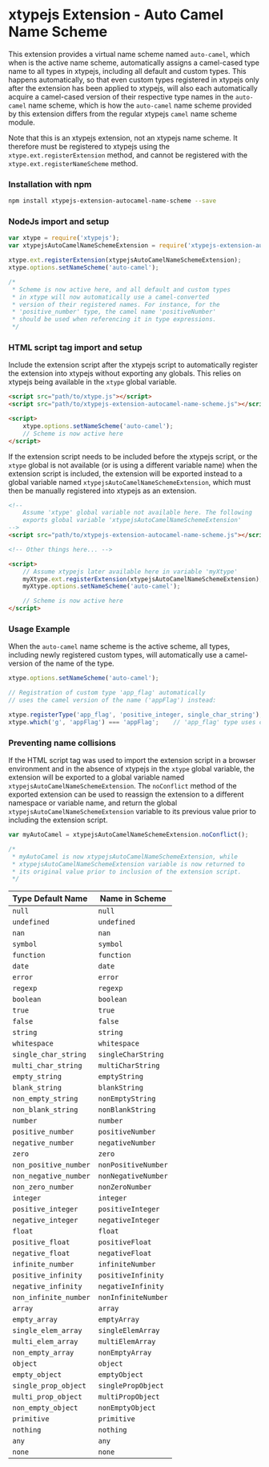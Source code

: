 # xtypejs Extension - Auto Camel Name Scheme

This extension provides a virtual name scheme named `auto-camel`, which when is the active name scheme, automatically assigns a camel-cased type name to all types in xtypejs, including all default and custom types. This happens automatically, so that even custom types registered in xtypejs only after the extension has been applied to xtypejs, will also each automatically acquire a camel-cased version of their respective type names in the `auto-camel` name scheme, which is how the `auto-camel` name scheme provided by this extension differs from the regular xtypejs `camel` name scheme module.

Note that this is an xtypejs extension, not an xtypejs name scheme. It therefore must be registered to xtypejs using the `xtype.ext.registerExtension` method, and cannot be registered with the `xtype.ext.registerNameScheme` method.

### Installation with npm

```sh
npm install xtypejs-extension-autocamel-name-scheme --save
```

### NodeJs import and setup

```js
var xtype = require('xtypejs');
var xtypejsAutoCamelNameSchemeExtension = require('xtypejs-extension-autocamel-name-scheme');

xtype.ext.registerExtension(xtypejsAutoCamelNameSchemeExtension);
xtype.options.setNameScheme('auto-camel');

/*
 * Scheme is now active here, and all default and custom types
 * in xtype will now automatically use a camel-converted
 * version of their registered names. For instance, for the
 * 'positive_number' type, the camel name 'positiveNumber'
 * should be used when referencing it in type expressions.
 */
```

### HTML script tag import and setup

 Include the extension script after the xtypejs script to automatically register the extension into xtypejs without exporting any globals. This relies on xtypejs being available in the `xtype` global variable.

```html
<script src="path/to/xtype.js"></script>
<script src="path/to/xtypejs-extension-autocamel-name-scheme.js"></script>

<script>
    xtype.options.setNameScheme('auto-camel');
    // Scheme is now active here
</script>
```

If the extension script needs to be included before the xtypejs script, or the `xtype` global is not available (or is using a different variable name) when the extension script is included, the extension will be exported instead to a global variable named `xtypejsAutoCamelNameSchemeExtension`, which must then be manually registered into xtypejs as an extension.

```html
<!--
    Assume 'xtype' global variable not available here. The following
    exports global variable 'xtypejsAutoCamelNameSchemeExtension'
-->
<script src="path/to/xtypejs-extension-autocamel-name-scheme.js"></script>

<!-- Other things here... -->

<script>
    // Assume xtypejs later available here in variable 'myXtype'
    myXtype.ext.registerExtension(xtypejsAutoCamelNameSchemeExtension);
    myXtype.options.setNameScheme('auto-camel');

    // Scheme is now active here
</script>
```

### Usage Example

When the `auto-camel` name scheme is the active scheme, all types, including newly registered custom types, will automatically use a camel-version of the name of the type.

```js
xtype.options.setNameScheme('auto-camel');

// Registration of custom type 'app_flag' automatically
// uses the camel version of the name ('appFlag') instead:

xtype.registerType('app_flag', 'positive_integer, single_char_string');
xtype.which('g', 'appFlag') === 'appFlag';    // 'app_flag' type uses camel name 'appFlag'
```

### Preventing name collisions

If the HTML script tag was used to import the extension script in a browser environment and in the absence of xtypejs in the `xtype` global variable, the extension will be exported to a global variable named `xtypejsAutoCamelNameSchemeExtension`. The `noConflict` method of the exported extension can be used to reassign the extension to a different namespace or variable name, and return the global `xtypejsAutoCamelNameSchemeExtension` variable to its previous value prior to including the extension script.

```js
var myAutoCamel = xtypejsAutoCamelNameSchemeExtension.noConflict();

/*
 * myAutoCamel is now xtypejsAutoCamelNameSchemeExtension, while 
 * xtypejsAutoCamelNameSchemeExtension variable is now returned to
 * its original value prior to inclusion of the extension script.
 */ 
```


Type Default Name    | Name in Scheme
:------------------  | ------------
`null`               | `null`
`undefined`          | `undefined`
`nan`                | `nan`
`symbol`             | `symbol`
`function`           | `function`
`date`               | `date`
`error`              | `error`
`regexp`             | `regexp`
`boolean`            | `boolean`
`true`               | `true`
`false`              | `false`
`string`             | `string`
`whitespace`         | `whitespace`
`single_char_string` | `singleCharString`
`multi_char_string`  | `multiCharString`
`empty_string`       | `emptyString`
`blank_string`       | `blankString`
`non_empty_string`   | `nonEmptyString`
`non_blank_string`   | `nonBlankString`
`number`             | `number`
`positive_number`    | `positiveNumber`
`negative_number`    | `negativeNumber`
`zero`               | `zero`
`non_positive_number`| `nonPositiveNumber`
`non_negative_number`| `nonNegativeNumber`
`non_zero_number`    | `nonZeroNumber`
`integer`            | `integer`
`positive_integer`   | `positiveInteger`
`negative_integer`   | `negativeInteger`
`float`              | `float`
`positive_float`     | `positiveFloat`
`negative_float`     | `negativeFloat`
`infinite_number`    | `infiniteNumber`
`positive_infinity`  | `positiveInfinity`
`negative_infinity`  | `negativeInfinity`
`non_infinite_number`| `nonInfiniteNumber`
`array`              | `array`
`empty_array`        | `emptyArray`
`single_elem_array`  | `singleElemArray`
`multi_elem_array`   | `multiElemArray`
`non_empty_array`    | `nonEmptyArray`
`object`             | `object`
`empty_object`       | `emptyObject`
`single_prop_object` | `singlePropObject`
`multi_prop_object`  | `multiPropObject`
`non_empty_object`   | `nonEmptyObject`
`primitive`          | `primitive`
`nothing`            | `nothing`
`any`                | `any`
`none`               | `none`